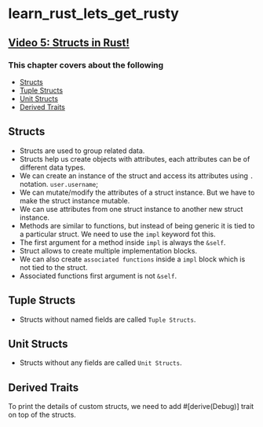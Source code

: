 # learn_rust_lets_get_rusty

## [Video 5: Structs in Rust!](https://www.youtube.com/watch?v=n3bPhdiJm9I&list=PLai5B987bZ9CoVR-QEIN9foz4QCJ0H2Y8&index=5)

### This chapter covers about the following

- [Structs](#structs)
- [Tuple Structs](#tuple-structs)
- [Unit Structs](#unit-structs)
- [Derived Traits](#derived-traits)

## Structs

- Structs are used to group related data.
- Structs help us create objects with attributes, each attributes can be of different data types.
- We can create an instance of the struct and access its attributes using `.` notation. `user.username`;
- We can mutate/modify the attributes of a struct instance. But we have to make the struct instance mutable.
- We can use attributes from one struct instance to another new struct instance.
- Methods are similar to functions, but instead of being generic it is tied to a particular struct. We need to use the `impl` keyword fot this.
- The first argument for a method inside `impl` is always the `&self`.
- Struct allows to create multiple implementation blocks.
- We can also create `associated functions` inside a `impl` block which is not tied to the struct.
- Associated functions first argument is not `&self`.

## Tuple Structs

- Structs without named fields are called `Tuple Structs`.

## Unit Structs

- Structs without any fields are called `Unit Structs`.

## Derived Traits

To print the details of custom structs, we need to add #[derive(Debug)] trait on top of the structs.
